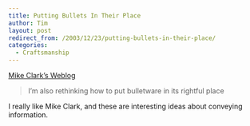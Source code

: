 ```yaml
---
title: Putting Bullets In Their Place
author: Tim
layout: post
redirect_from: /2003/12/23/putting-bullets-in-their-place/
categories:
  - Craftsmanship
---
```

[Mike Clark&#8217;s Weblog][1]

> I&#8217;m also rethinking how to put bulletware in its rightful place

I really like Mike Clark, and these are interesting ideas about conveying information.

 [1]: http://www.clarkware.com/cgi/blosxom/2003/12/23#Bulletware "Mike Clark's Weblog"
